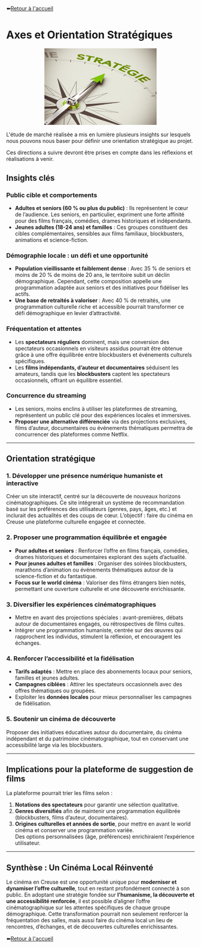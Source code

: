 ⬅️[Retour à l'accueil](../../README.md)

# Axes et Orientation Stratégiques

<p align="center">
  <img src="../images/boussole.jpg" alt="boussole" width="300">
<p>

L'étude de marché réalisée a mis en lumière plusieurs insights sur lesquels nous pouvons nous baser pour définir une orientation stratégique au projet.

Ces directions a suivre devront être prises en compte dans les réflexions et réalisations à venir.

## **Insights clés**

### **Public cible et comportements**
- **Adultes et seniors (60 % ou plus du public)** : Ils représentent le cœur de l’audience. Les seniors, en particulier, expriment une forte affinité pour des films français, comédies, drames historiques et indépendants.
- **Jeunes adultes (18-24 ans) et familles** : Ces groupes constituent des cibles complémentaires, sensibles aux films familiaux, blockbusters, animations et science-fiction. 

### **Démographie locale : un défi et une opportunité**
- **Population vieillissante et faiblement dense** : Avec 35 % de seniors et moins de 20 % de moins de 20 ans, le territoire subit un déclin démographique. Cependant, cette composition appelle une programmation adaptée aux seniors et des initiatives pour fidéliser les actifs.
- **Une base de retraités à valoriser** : Avec 40 % de retraités, une programmation culturelle riche et accessible pourrait transformer ce défi démographique en levier d’attractivité.

### **Fréquentation et attentes**
- Les **spectateurs réguliers** dominent, mais une conversion des spectateurs occasionnels en visiteurs assidus pourrait être obtenue grâce à une offre équilibrée entre blockbusters et événements culturels spécifiques.
- Les **films indépendants, d’auteur et documentaires** séduisent les amateurs, tandis que les **blockbusters** captent les spectateurs occasionnels, offrant un équilibre essentiel.

### **Concurrence du streaming**
- Les seniors, moins enclins à utiliser les plateformes de streaming, représentent un public clé pour des expériences locales et immersives.
- **Proposer une alternative différenciée** via des projections exclusives, films d’auteur, documentaires ou événements thématiques permettra de concurrencer des plateformes comme Netflix.

---

## **Orientation stratégique**

### **1. Développer une présence numérique humaniste et interactive**
Créer un site interactif, centré sur la découverte de nouveaux horizons cinématographiques. Ce site intégrerait un système de recommandation basé sur les préférences des utilisateurs (genres, pays, âges, etc.) et inclurait des actualités et des coups de cœur. L’objectif : faire du cinéma en Creuse une plateforme culturelle engagée et connectée.

### **2. Proposer une programmation équilibrée et engagée**
- **Pour adultes et seniors** : Renforcer l’offre en films français, comédies, drames historiques et documentaires explorant des sujets d’actualité.
- **Pour jeunes adultes et familles** : Organiser des soirées blockbusters, marathons d’animation ou événements thématiques autour de la science-fiction et du fantastique.
- **Focus sur le world cinéma** : Valoriser des films étrangers bien notés, permettant une ouverture culturelle et une découverte enrichissante.

### **3. Diversifier les expériences cinématographiques**
- Mettre en avant des projections spéciales : avant-premières, débats autour de documentaires engagés, ou rétrospectives de films cultes.  
- Intégrer une programmation humaniste, centrée sur des œuvres qui rapprochent les individus, stimulent la réflexion, et encouragent les échanges. 

### **4. Renforcer l’accessibilité et la fidélisation**
- **Tarifs adaptés** : Mettre en place des abonnements locaux pour seniors, familles et jeunes adultes.  
- **Campagnes ciblées** : Attirer les spectateurs occasionnels avec des offres thématiques ou groupées.
- Exploiter les **données locales** pour mieux personnaliser les campagnes de fidélisation.

### **5. Soutenir un cinéma de découverte**
Proposer des initiatives éducatives autour du documentaire, du cinéma indépendant et du patrimoine cinématographique, tout en conservant une accessibilité large via les blockbusters.

---

## **Implications pour la plateforme de suggestion de films**
La plateforme pourrait trier les films selon :  
1. **Notations des spectateurs** pour garantir une sélection qualitative.  
2. **Genres diversifiés** afin de maintenir une programmation équilibrée (blockbusters, films d’auteur, documentaires).  
3. **Origines culturelles et années de sortie**, pour mettre en avant le world cinéma et conserver une programmation variée.  
Des options personnalisées (âge, préférences) enrichiraient l’expérience utilisateur.

---

## **Synthèse : Un Cinéma Local Réinventé**
Le cinéma en Creuse est une opportunité unique pour **moderniser et dynamiser l’offre culturelle**, tout en restant profondément connecté à son public. En adoptant une stratégie fondée sur **l’humanisme, la découverte et une accessibilité renforcée**, il est possible d’aligner l’offre cinématographique sur les attentes spécifiques de chaque groupe démographique.
Cette transformation pourrait non seulement renforcer la fréquentation des salles, mais aussi faire du cinéma local un lieu de rencontres, d’échanges, et de découvertes culturelles enrichissantes.

⬅️[Retour à l'accueil](../../README.md)
